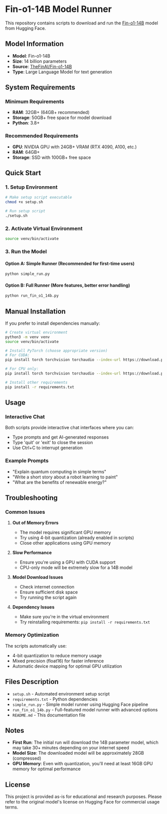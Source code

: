 # Fin-o1-14B Model Runner

This repository contains scripts to download and run the [Fin-o1-14B](https://huggingface.co/TheFinAI/Fin-o1-14B) model from Hugging Face.

## Model Information

- **Model**: Fin-o1-14B
- **Size**: 14 billion parameters
- **Source**: [TheFinAI/Fin-o1-14B](https://huggingface.co/TheFinAI/Fin-o1-14B)
- **Type**: Large Language Model for text generation

## System Requirements

### Minimum Requirements
- **RAM**: 32GB+ (64GB+ recommended)
- **Storage**: 50GB+ free space for model download
- **Python**: 3.8+

### Recommended Requirements
- **GPU**: NVIDIA GPU with 24GB+ VRAM (RTX 4090, A100, etc.)
- **RAM**: 64GB+
- **Storage**: SSD with 100GB+ free space

## Quick Start

### 1. Setup Environment

```bash
# Make setup script executable
chmod +x setup.sh

# Run setup script
./setup.sh
```

### 2. Activate Virtual Environment

```bash
source venv/bin/activate
```

### 3. Run the Model

#### Option A: Simple Runner (Recommended for first-time users)
```bash
python simple_run.py
```

#### Option B: Full Runner (More features, better error handling)
```bash
python run_fin_o1_14b.py
```

## Manual Installation

If you prefer to install dependencies manually:

```bash
# Create virtual environment
python3 -m venv venv
source venv/bin/activate

# Install PyTorch (choose appropriate version)
# For CUDA:
pip install torch torchvision torchaudio --index-url https://download.pytorch.org/whl/cu118

# For CPU only:
pip install torch torchvision torchaudio --index-url https://download.pytorch.org/whl/cpu

# Install other requirements
pip install -r requirements.txt
```

## Usage

### Interactive Chat
Both scripts provide interactive chat interfaces where you can:
- Type prompts and get AI-generated responses
- Type 'quit' or 'exit' to close the session
- Use Ctrl+C to interrupt generation

### Example Prompts
- "Explain quantum computing in simple terms"
- "Write a short story about a robot learning to paint"
- "What are the benefits of renewable energy?"

## Troubleshooting

### Common Issues

1. **Out of Memory Errors**
   - The model requires significant GPU memory
   - Try using 4-bit quantization (already enabled in scripts)
   - Close other applications using GPU memory

2. **Slow Performance**
   - Ensure you're using a GPU with CUDA support
   - CPU-only mode will be extremely slow for a 14B model

3. **Model Download Issues**
   - Check internet connection
   - Ensure sufficient disk space
   - Try running the script again

4. **Dependency Issues**
   - Make sure you're in the virtual environment
   - Try reinstalling requirements: `pip install -r requirements.txt`

### Memory Optimization

The scripts automatically use:
- 4-bit quantization to reduce memory usage
- Mixed precision (float16) for faster inference
- Automatic device mapping for optimal GPU utilization

## Files Description

- `setup.sh` - Automated environment setup script
- `requirements.txt` - Python dependencies
- `simple_run.py` - Simple model runner using Hugging Face pipeline
- `run_fin_o1_14b.py` - Full-featured model runner with advanced options
- `README.md` - This documentation file

## Notes

- **First Run**: The initial run will download the 14B parameter model, which may take 30+ minutes depending on your internet speed
- **Model Size**: The downloaded model will be approximately 28GB (compressed)
- **GPU Memory**: Even with quantization, you'll need at least 16GB GPU memory for optimal performance

## License

This project is provided as-is for educational and research purposes. Please refer to the original model's license on Hugging Face for commercial usage terms.
